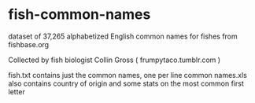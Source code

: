 # fish-common-names
dataset of 37,265 alphabetized English common names for fishes from fishbase.org

Collected by fish biologist Collin Gross ( frumpytaco.tumblr.com )

fish.txt contains just the common names, one per line
common names.xls also contains country of origin and some stats on the most common first letter
